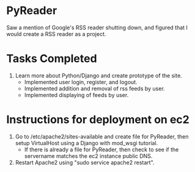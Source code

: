 PyReader
========

Saw a mention of Google's RSS reader shutting down, and figured that I would create a RSS reader as a project.

Tasks Completed
===============
1. Learn more about Python/Django and create prototype of the site.
    * Implemented user login, register, and logout.
    * Implemented addition and removal of rss feeds by user.
    * Implemented displaying of feeds by user.

Instructions for deployment on ec2
==================================
1. Go to /etc/apache2/sites-available and create file for PyReader, then setup VirtualHost using a Django with mod_wsgi tutorial.
    * If there is already a file for PyReader, then check to see if the servername matches the ec2 instance public DNS.
2. Restart Apache2 using "sudo service apache2 restart".

